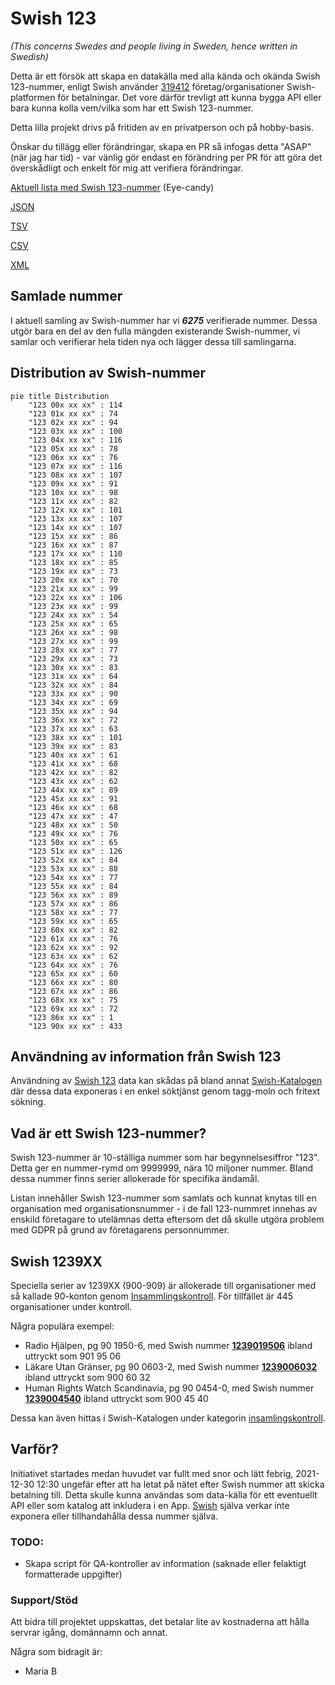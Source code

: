 # Swish 123

*(This concerns Swedes and people living in Sweden, hence written in Swedish)*

Detta är ett försök att skapa en datakälla med alla kända och okända Swish 123-nummer, enligt Swish använder [319412](https://www.swish.nu/about-swish#Swish_in_numbers) företag/organisationer Swish-platformen för betalningar. Det vore därför trevligt att kunna bygga API eller bara kunna kolla vem/vilka som har ett Swish 123-nummer.

Detta lilla projekt drivs på fritiden av en privatperson och på hobby-basis.

Önskar du tillägg eller förändringar, skapa en PR så infogas detta "ASAP" (när jag har tid) - var vänlig gör endast en förändring per PR för att göra det överskådligt och enkelt för mig att verifiera förändringar.



[Aktuell lista med Swish 123-nummer](https://github.com/cisene/swish-123/blob/master/swish-123.md) (Eye-candy)

[JSON](https://github.com/cisene/swish-123/blob/master/json/swish-123-datasource.json)

[TSV](https://github.com/cisene/swish-123/blob/master/text/swish-123-datasource.tsv)

[CSV](https://github.com/cisene/swish-123/blob/master/text/swish-123-datasource.csv)

[XML](https://github.com/cisene/swish-123/blob/master/xml-data/swish-123-datasource.xml)



## Samlade nummer

I aktuell samling av Swish-nummer har vi ***6275*** verifierade nummer. Dessa utgör bara en del av den fulla mängden existerande Swish-nummer, vi samlar och verifierar hela tiden nya och lägger dessa till samlingarna.

## Distribution av Swish-nummer

```mermaid
pie title Distribution
    "123 00x xx xx" : 114
    "123 01x xx xx" : 74
    "123 02x xx xx" : 94
    "123 03x xx xx" : 100
    "123 04x xx xx" : 116
    "123 05x xx xx" : 78
    "123 06x xx xx" : 76
    "123 07x xx xx" : 116
    "123 08x xx xx" : 107
    "123 09x xx xx" : 91
    "123 10x xx xx" : 98
    "123 11x xx xx" : 82
    "123 12x xx xx" : 101
    "123 13x xx xx" : 107
    "123 14x xx xx" : 107
    "123 15x xx xx" : 86
    "123 16x xx xx" : 87
    "123 17x xx xx" : 110
    "123 18x xx xx" : 85
    "123 19x xx xx" : 73
    "123 20x xx xx" : 70
    "123 21x xx xx" : 99
    "123 22x xx xx" : 106
    "123 23x xx xx" : 99
    "123 24x xx xx" : 54
    "123 25x xx xx" : 65
    "123 26x xx xx" : 98
    "123 27x xx xx" : 99
    "123 28x xx xx" : 77
    "123 29x xx xx" : 73
    "123 30x xx xx" : 83
    "123 31x xx xx" : 64
    "123 32x xx xx" : 84
    "123 33x xx xx" : 90
    "123 34x xx xx" : 69
    "123 35x xx xx" : 94
    "123 36x xx xx" : 72
    "123 37x xx xx" : 63
    "123 38x xx xx" : 101
    "123 39x xx xx" : 83
    "123 40x xx xx" : 61
    "123 41x xx xx" : 68
    "123 42x xx xx" : 82
    "123 43x xx xx" : 62
    "123 44x xx xx" : 89
    "123 45x xx xx" : 91
    "123 46x xx xx" : 68
    "123 47x xx xx" : 47
    "123 48x xx xx" : 50
    "123 49x xx xx" : 76
    "123 50x xx xx" : 65
    "123 51x xx xx" : 126
    "123 52x xx xx" : 84
    "123 53x xx xx" : 88
    "123 54x xx xx" : 77
    "123 55x xx xx" : 84
    "123 56x xx xx" : 89
    "123 57x xx xx" : 86
    "123 58x xx xx" : 77
    "123 59x xx xx" : 65
    "123 60x xx xx" : 82
    "123 61x xx xx" : 76
    "123 62x xx xx" : 92
    "123 63x xx xx" : 62
    "123 64x xx xx" : 76
    "123 65x xx xx" : 60
    "123 66x xx xx" : 80
    "123 67x xx xx" : 86
    "123 68x xx xx" : 75
    "123 69x xx xx" : 72
    "123 86x xx xx" : 1
    "123 90x xx xx" : 433
```

## Användning av information från Swish 123

Användning av [Swish 123](https://github.com/cisene/swish-123) data kan skådas på bland annat [Swish-Katalogen](https://b19.se/swish-katalogen/) där dessa data exponeras i en enkel söktjänst genom tagg-moln och fritext sökning.



## Vad är ett Swish 123-nummer?

Swish 123-nummer är 10-ställiga nummer som har begynnelsesiffror "123". Detta ger en nummer-rymd om 9999999, nära 10 miljoner nummer. Bland dessa nummer finns serier allokerade för specifika ändamål. 

Listan innehåller Swish 123-nummer som samlats och kunnat knytas till en organisation med organisationsnummer - i de fall 123-nummret innehas av enskild företagare to utelämnas detta eftersom det då skulle utgöra problem med GDPR på grund av företagarens personnummer.



## Swish 1239XX

Speciella serier av 1239XX (900-909) är allokerade till organisationer med så kallade 90-konton genom [Insammlingskontroll](https://www.insamlingskontroll.se/90-konto-organisationer/). För tillfället är 445 organisationer under kontroll.

Några populära exempel:

* Radio Hjälpen, pg 90 1950-6, med Swish nummer **[1239019506](https://b19.se/swish-katalogen/1239019506)** ibland uttryckt som 901 95 06
* Läkare Utan Gränser, pg 90 0603-2, med Swish nummer **[1239006032](https://b19.se/swish-katalogen/1239006032)** ibland uttryckt som 900 60 32
* Human Rights Watch Scandinavia, pg 90 0454-0, med Swish nummer **[1239004540](https://b19.se/swish-katalogen/1239004540)** ibland uttryckt som 900 45 40

Dessa kan även hittas i Swish-Katalogen under kategorin [insamlingskontroll](https://b19.se/swish-katalogen/k/insamlingskontroll).



## Varför?

Initiativet startades medan huvudet var fullt med snor och lätt febrig, 2021-12-30 12:30 ungefär efter att ha letat på nätet efter Swish nummer att skicka betalning till. Detta skulle kunna användas som data-källa för ett eventuellt API eller som katalog att inkludera i en App. [Swish](https://swish.nu/) själva verkar inte exponera eller tillhandahålla dessa nummer själva. 



### TODO:

* Skapa script för QA-kontroller av information (saknade eller felaktigt formatterade uppgifter)


### Support/Stöd

Att bidra till projektet uppskattas, det betalar lite av kostnaderna att hålla servrar igång, domännamn och annat.

Några som bidragit är:
* Maria B
